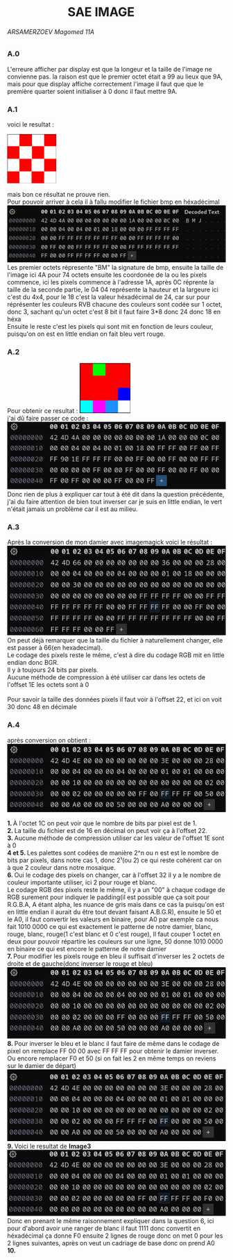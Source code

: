 <h1>‎ ‎ ‎ ‎ ‎‎ ‎ ‎ ‎ ‎ ‎ ‎ ‎ ‎ ‎ ‎ ‎ ‎ ‎ ‎ ‎ ‎ ‎SAE IMAGE</h1>
<h6>ARSAMERZOEV Magomed 11A</h6>


<h3> A.0 </h3>
<p>L'erreure afficher par display est que la longeur et la taille de l'image ne convienne pas.
la raison est que le premier octet était a 99 au lieux que 9A, mais pour que display affiche correctement l'image il faut que que le première quarter soient initialiser à 0 donc il faut mettre 9A. </p>

<h3> A.1 </h3>
<p> voici le resultat : </p>
<img src="images/image0.png">
<p>mais bon ce résultat ne prouve rien.<br>Pour pouvoir arriver à cela il à fallu modifier le fichier bmp en héxadécimal <img src="images/mosaique.png"> <br> Les premier octets répresente "BM" la signature de bmp, ensuite la taille de l'image ici 4A pour 74 octets ensuite les coordonée de la ou les pixels commence, ici les pixels commence à l'adresse 1A, après 0C réprente la taille de la seconde partie, le 04 04 représente la hauteur et la largeure ici c'est du 4x4, pour le 18 c'est la valeur héxadécimal de 24, car sur pour réprésenter les couleurs RVB chacune des couleurs sont codée sur 1 octet, donc 3, sachant qu'un octet c'est 8 bit il faut faire 3*8 donc 24 donc 18 en héxa <br> Ensuite le reste c'est les pixels qui sont mit en fonction de leurs couleur, puisqu'on on est en little endian on fait bleu vert rouge.
</p>
<h3>A.2</h3>
<p> Pour obtenir ce resultat : <img src="images/image copy.png"> <br> j'ai dû faire passer ce code : <img src="images/image copy 2.png"><br>Donc rien de plus à expliquer car tout à été dit dans la question précédente, j'ai du faire attention de bien tout inverser car je suis en little endian, le vert n'était jamais un problème car il est au milieu.</p>

<h3>A.3</h3>
<p>Après la conversion de mon damier avec imagemagick voici le résultat : <img src="images/image copy 3.png"> <br> 
On peut déjà remarquer que la taille du fichier à naturellement changer, elle est passer à 66(en hexadecimal).<br> 
Le codage des pixels reste le même, c'est à dire du codage RGB mit en little endian donc BGR.<br>
Il y à toujours 24 bits par pixels.<br>
Aucune méthode de compression à été utiliser car dans les octets de l'offset 1E les octets sont à 0 <br> <br>
Pour savoir la taille des données pixels il faut voir à l'offset 22, et ici on voit 30 donc 48 en décimale</p>
 
<h3>A.4</h3>
<p>après conversion on obtient : <img src="images/image copy 4.png"></p>
<p><b>1. </b>À l'octet 1C on peut voir que le nombre de bits par pixel est de 1.
<br><b>2. </b>La taille du fichier est de 16 en décimal on peut voir ça à l'offset 22.<br><b>3. </b>Aucune méthode de compression utiliser car les valeur de l'offset 1E sont à 0<br><b>4 et 5. </b>Les palettes sont codées de manière 2^n ou n est est le nombre de bits par pixels, dans notre cas 1, donc 2¹(ou 2) ce qui reste cohérent car on à que 2 couleur dans notre mosaique.
<br><b>6. </b>Oui le codage des pixels on changer, car à l'offset 32 il y a le nombre de couleur importante utiliser, ici 2 pour rouge et blanc.<br>Le codage RGB des pixels reste le même, il y a un "00" à chaque codage de RGB surement pour indiquer le padding(il est possible que ça soit pour R.G.B.A, A étant alpha, les nuance de gris mais dans ce cas la puisqu'on est en little endian il aurait du être tout devant faisant A.B.G.R), ensuite le 50 et le A0, il faut convertir les valeurs en binaire, pour A0 par exemple ca nous fait 1010 0000 ce qui est exactement le patterne de notre damier, blanc, rouge, blanc, rouge(1 c'est blanc et 0 c'est rouge), Il faut couper 1 octet en deux pour pouvoir répartire les couleurs sur une ligne, 50 donne 1010 0000 en binaire ce qui est encore le patterne de notre damier <br>
<b>7. </b>Pour modifier les pixels rouge en bleu il suffisait d'inverser les 2 octets de droite et de gauche(donc inverser le rouge et bleu)
<img src="images/image copy 5.png"><br>
<b>8. </b>Pour inverser le bleu et le blanc il faut faire de même dans le codage de pixel on remplace FF 00 00 avec FF FF FF pour obtenir le damier inverser. Ou encore remplacer F0 et 50 (si on fait les 2 en même temps on reviens sur le damier de départ)<img src="images/image copy 6.png"><br>
<b>9. </b> Voici le resultat de <b>Image3</b><img src="images/image copy 7.png">Donc en prenant le même raisonnement expliquer dans la question 6, ici pour d'abord avoir une ranger de blanc il faut 1111 donc convertit en héxadécimal ça donne F0 ensuite 2 lignes de rouge donc on met 0 pour les 2 lignes suivantes, après on veut un cadriage de base donc on prend A0<br>
<b>10. </b></p>